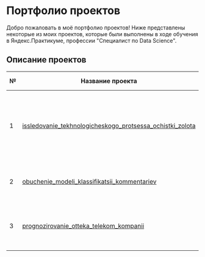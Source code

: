 # Портфолио проектов

Добро пожаловать в моё портфолио проектов! Ниже представлены некоторые из моих проектов, которые были выполнены в ходе обучения в Яндекс.Практикуме, профессии "Специалист по Data Science".

## Описание проектов

| № | Название проекта | Краткое описание | Используемые библиотеки | 
|---|------------------|-----------------|-------------------------|
| 1 | [issledovanie_tekhnologicheskogo_protsessa_ochistki_zolota](https://github.com/twix842/Portfolio/blob/main/Project_10/Project_10.ipynb) | Исследование технологического процесса очистки золота | Python, pandas, numpy, matplotlib, seaborn, IPython.display, DecisionTreeRegressor, RandomForestRegressor, LinearRegression, DummyRegressor, sklearn.model_selection, sklearn.metrics |
| 2 | [obuchenie_modeli_klassifikatsii_kommentariev](https://github.com/twix842/Portfolio/blob/main/Project_11/Project_11.ipynb) | Обучение модели классификации комментариев | Python, scikit-learn, LightGBM, CatBoost, pandas, numpy, matplotlib, nltk, spacy, tqdm |
| 3 | [prognozirovanie_otteka_telekom_kompanii](https://github.com/twix842/Portfolio/blob/main/Project_14/Project_14.ipynb) | Прогнозирование оттока телеком компании | Python, pandas, numpy, matplotlib, seaborn, pandas_profiling, sweetviz, scikit-learn, CatBoost, LightGBM, phik, pandarallel |
